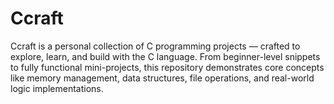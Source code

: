 # Ccraft
Ccraft is a personal collection of C programming projects — crafted to explore, learn, and build with the C language.  From beginner-level snippets to fully functional mini-projects, this repository demonstrates core concepts like memory management, data structures, file operations, and real-world logic implementations.
